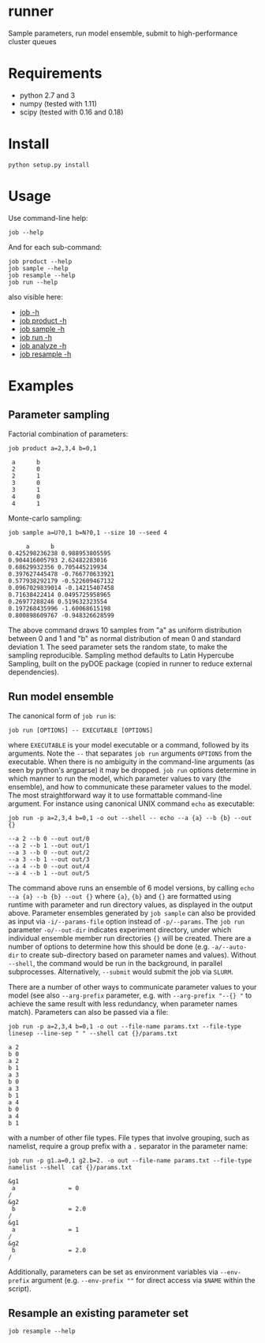 # runner

Sample parameters, run model ensemble, submit to high-performance cluster queues

Requirements
============
- python 2.7 and 3
- numpy (tested with 1.11)
- scipy (tested with 0.16 and 0.18)

Install
=======
    python setup.py install

Usage
=====
Use command-line help:

    job --help

And for each sub-command:

    job product --help
    job sample --help
    job resample --help
    job run --help

also visible here:
    
- [job -h](doc/job.txt)
- [job product -h](doc/product.txt)
- [job sample -h](doc/sample.txt)
- [job run -h](doc/run.txt)
- [job analyze -h](doc/analyze.txt)
- [job resample -h](doc/resample.txt)


Examples
========

Parameter sampling
------------------

Factorial combination of parameters:

    job product a=2,3,4 b=0,1
    
     a      b
     2      0
     2      1
     3      0
     3      1
     4      0
     4      1

Monte-carlo sampling:

    job sample a=U?0,1 b=N?0,1 --size 10 --seed 4

         a      b
    0.425298236238 0.988953805595
    0.904416005793 2.62482283016
    0.68629932356 0.705445219934
    0.397627445478 -0.766770633921
    0.577938292179 -0.522609467132
    0.0967029839014 -0.14215407458
    0.71638422414 0.0495725958965
    0.26977288246 0.519632323554
    0.197268435996 -1.60068615198
    0.800898609767 -0.948326628599

The above command draws 10 samples from "a" as uniform distribution between 0 
and 1 and "b" as normal distribution of mean 0 and standard deviation 1. 
The seed parameter sets the random state, to make the sampling reproducible.
Sampling method defaults to Latin Hypercube Sampling, built on the pyDOE 
package (copied in runner to reduce external dependencies).


Run model ensemble
------------------

The canonical form of `job run` is:

    job run [OPTIONS] -- EXECUTABLE [OPTIONS]

where `EXECUTABLE` is your model executable or a command, followed by its
arguments. Note the `--` that separates `job run` arguments `OPTIONS` from the
executable.  When there is no ambiguity in the command-line arguments (as seen
by python's argparse) it may be dropped. `job run` options determine in which
manner to run the model, which parameter values to vary (the ensemble), and how
to communicate these parameter values to the model.  The most straightforward
way it to use formattable command-line argument. For instance using canonical
UNIX command `echo` as executable:

    job run -p a=2,3,4 b=0,1 -o out --shell -- echo --a {a} --b {b} --out {}

    --a 2 --b 0 --out out/0
    --a 2 --b 1 --out out/1
    --a 3 --b 0 --out out/2
    --a 3 --b 1 --out out/3
    --a 4 --b 0 --out out/4
    --a 4 --b 1 --out out/5

The command above runs an ensemble of 6 model versions, by calling 
`echo --a {a} --b {b} --out {}`  where `{a}`, `{b}` and `{}` 
are formatted using runtime with
parameter and run directory values, as displayed in the output above.
Parameter ensembles generated by `job sample` can also be provided as input via
`-i/--params-file` option instead of `-p/--params`. 
The `job run` parameter `-o/--out-dir` indicates experiment directory, under
which individual ensemble member run directories `{}` will be created. There
are a number of options to determine how this should be done (e.g.
`-a/--auto-dir` to create sub-directory based on parameter names and values).
Without `--shell`, the command would be run in the background, in parallel
subprocesses. Alternatively, `--submit` would submit the job via `SLURM`. 

There are a number of other ways to communicate parameter values to your model
(see also `--arg-prefix` parameter, e.g. with `--arg-prefix "--{} "` to achieve
the same result with less redundancy, when parameter names match). Parameters
can also be passed via a file:

    job run -p a=2,3,4 b=0,1 -o out --file-name params.txt --file-type linesep --line-sep " " --shell cat {}/params.txt

    a 2
    b 0
    a 2
    b 1
    a 3
    b 0
    a 3
    b 1
    a 4
    b 0
    a 4
    b 1

with a number of other file types. File types that involve grouping, such as
namelist, require a group prefix with a `.` separator in the parameter name:

    job run -p g1.a=0,1 g2.b=2. -o out --file-name params.txt --file-type namelist --shell  cat {}/params.txt

    &g1
     a               = 0          
    /
    &g2
     b               = 2.0        
    /
    &g1
     a               = 1          
    /
    &g2
     b               = 2.0        
    /

Additionally, parameters can be set as environment variables via `--env-prefix`
argument (e.g. `--env-prefix ""` for direct access via `$NAME` within the
script).


Resample an existing parameter set
----------------------------------

    job resample --help
